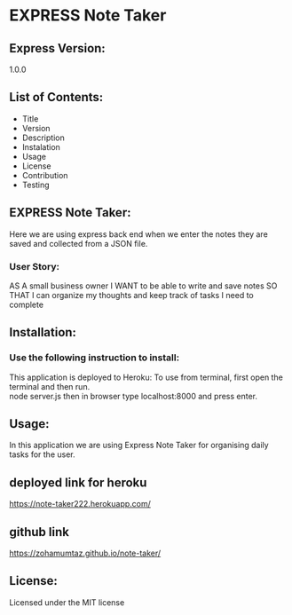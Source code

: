 # EXPRESS Note Taker



## Express Version:
1.0.0

## List of Contents:
* Title
* Version
* Description
* Instalation
* Usage
* License
* Contribution
* Testing



## EXPRESS Note Taker:
Here we are using express back end when we enter the notes they are saved and collected from a JSON file.
### User Story: 
AS A small business owner
I WANT to be able to write and save notes
SO THAT I can organize my thoughts and keep track of tasks I need to complete


## Installation: 
### Use the following instruction to install: 

This application is deployed to Heroku: 
To  use from terminal, first open the terminal and then run.    
node server.js then in browser type localhost:8000 and press enter.





## Usage: 
In this application we are using Express Note Taker for organising daily tasks for the user. 

## deployed link for heroku
https://note-taker222.herokuapp.com/

## github link
https://zohamumtaz.github.io/note-taker/


## License: 
Licensed under the MIT license



